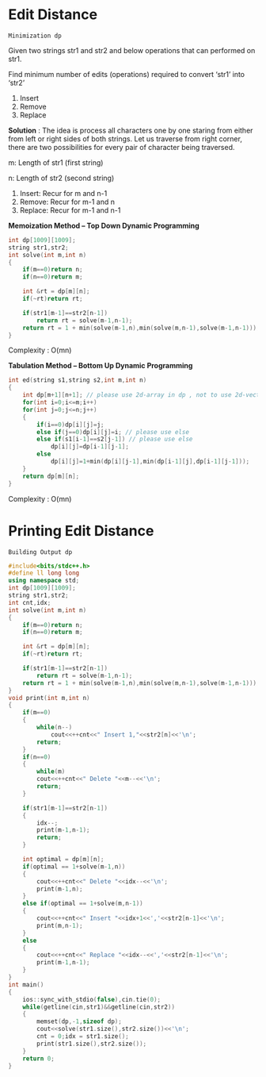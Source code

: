 # Edit Distance

`Minimization dp`

Given two strings str1 and str2 and below operations that can performed on str1. 
    
Find minimum number of edits (operations) required to convert ‘str1’ into ‘str2’

1) Insert
2) Remove
3) Replace

**Solution** : 
The idea is process all characters one by one staring from either from left or right sides of both strings.
Let us traverse from right corner, there are two possibilities for every pair of character being traversed.
    
m: Length of str1 (first string)
    
n: Length of str2 (second string)
    

1) Insert: Recur for m and n-1
2) Remove: Recur for m-1 and n
3) Replace: Recur for m-1 and n-1

**Memoization Method – Top Down Dynamic Programming**
```cpp
int dp[1009][1009];
string str1,str2;
int solve(int m,int n)
{
    if(m==0)return n;
    if(n==0)return m;

    int &rt = dp[m][n];
    if(~rt)return rt;

    if(str1[m-1]==str2[n-1])
        return rt = solve(m-1,n-1);
    return rt = 1 + min(solve(m-1,n),min(solve(m,n-1),solve(m-1,n-1)));
}
```
Complexity : O(mn)

**Tabulation Method – Bottom Up Dynamic Programming**
```cpp
int ed(string s1,string s2,int m,int n)
{
    int dp[m+1][n+1]; // please use 2d-array in dp , not to use 2d-vector , because 2d-vector is slower
    for(int i=0;i<=m;i++)
    for(int j=0;j<=n;j++)
    {
        if(i==0)dp[i][j]=j;
        else if(j==0)dp[i][j]=i; // please use else
        else if(s1[i-1]==s2[j-1]) // please use else
            dp[i][j]=dp[i-1][j-1];
        else
            dp[i][j]=1+min(dp[i][j-1],min(dp[i-1][j],dp[i-1][j-1]));
    }
    return dp[m][n];
}
```
Complexity : O(mn)

# Printing Edit Distance

`Building Output dp`

```cpp
#include<bits/stdc++.h>
#define ll long long
using namespace std;
int dp[1009][1009];
string str1,str2;
int cnt,idx;
int solve(int m,int n)
{
    if(m==0)return n;
    if(n==0)return m;

    int &rt = dp[m][n];
    if(~rt)return rt;

    if(str1[m-1]==str2[n-1])
        return rt = solve(m-1,n-1);
    return rt = 1 + min(solve(m-1,n),min(solve(m,n-1),solve(m-1,n-1)));
}
void print(int m,int n)
{
    if(m==0)
    {
        while(n--)
            cout<<++cnt<<" Insert 1,"<<str2[n]<<'\n';
        return;
    }
    if(n==0)
    {
        while(m)
        cout<<++cnt<<" Delete "<<m--<<'\n';
        return;
    }

    if(str1[m-1]==str2[n-1])
    {
        idx--;
        print(m-1,n-1);
        return;
    }

    int optimal = dp[m][n];
    if(optimal == 1+solve(m-1,n))
    {
        cout<<++cnt<<" Delete "<<idx--<<'\n';
        print(m-1,n);
    }
    else if(optimal == 1+solve(m,n-1))
    {
        cout<<++cnt<<" Insert "<<idx+1<<','<<str2[n-1]<<'\n';
        print(m,n-1);
    }
    else
    {
        cout<<++cnt<<" Replace "<<idx--<<','<<str2[n-1]<<'\n';
        print(m-1,n-1);
    }
}
int main()
{
    ios::sync_with_stdio(false),cin.tie(0);
    while(getline(cin,str1)&&getline(cin,str2))
    {
        memset(dp,-1,sizeof dp);
        cout<<solve(str1.size(),str2.size())<<'\n';
        cnt = 0;idx = str1.size();
        print(str1.size(),str2.size());
    }
    return 0;
}
```
